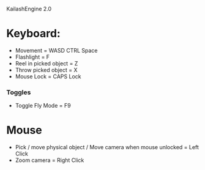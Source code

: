 KailashEngine 2.0

# **Keyboard:** #

* Movement = WASD CTRL Space
* Flashlight = F
* Reel in picked object = Z
* Throw picked object = X
* Mouse Lock = CAPS Lock

### Toggles ###
* Toggle Fly Mode = F9

# **Mouse** #

* Pick / move physical object / Move camera when mouse unlocked = Left Click
* Zoom camera = Right Click